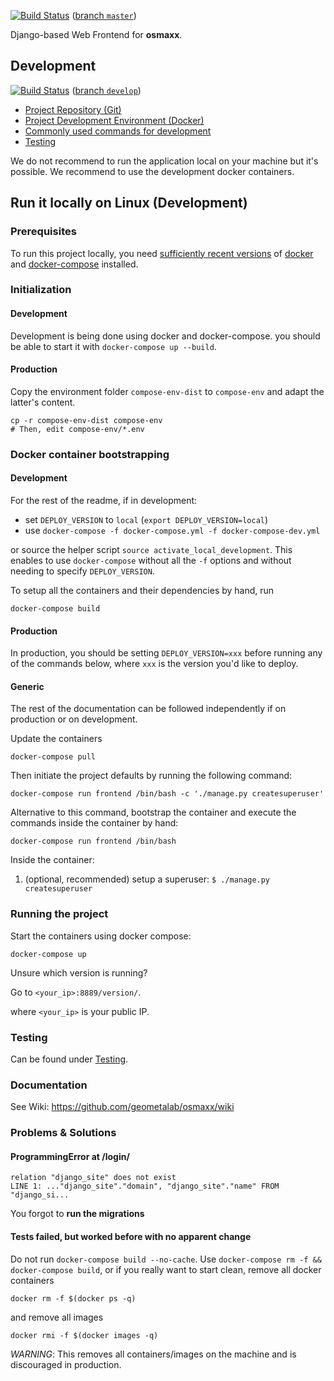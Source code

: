 [![Build Status](https://travis-ci.org/geometalab/osmaxx.svg?branch=master)](https://travis-ci.org/geometalab/osmaxx) ([branch `master`](https://github.com/geometalab/osmaxx/tree/master))

Django-based Web Frontend for **osmaxx**.

## Development

[![Build Status](https://travis-ci.org/geometalab/osmaxx.svg?branch=develop)](https://travis-ci.org/geometalab/osmaxx) ([branch `develop`](https://github.com/geometalab/osmaxx/tree/develop))

* [Project Repository (Git)](/docs/development/git-repository.md)
* [Project Development Environment (Docker)](/docs/development/project-development-environment.md)
* [Commonly used commands for development](/docs/development/useful-commands.md)
* [Testing](/docs/development/testing.md)

We do not recommend to run the application local on your machine but it's possible. We recommend to use the development docker containers.

## Run it locally on Linux (Development)

### Prerequisites

To run this project locally, you need [sufficiently recent versions](/docs/development/project-development-environment.md#local-prerequisites) of [docker](/docs/development/project-development-environment.md#dependency_docker) and [docker-compose](/docs/development/project-development-environment.md#dependency_docker-compose) installed.


### Initialization

#### Development

Development is being done using docker and docker-compose. you should be able to start it with `docker-compose up --build`.

#### Production

Copy the environment folder `compose-env-dist` to `compose-env` and adapt the latter's content.

```shell
cp -r compose-env-dist compose-env
# Then, edit compose-env/*.env
```

### Docker container bootstrapping


#### Development 

For the rest of the readme, if in development:

* set `DEPLOY_VERSION` to `local` (`export DEPLOY_VERSION=local`)
* use `docker-compose -f docker-compose.yml -f docker-compose-dev.yml`

or source the helper script `source activate_local_development`. This enables to use `docker-compose` without
all the `-f` options and without needing to specify `DEPLOY_VERSION`.

To setup all the containers and their dependencies by hand, run

```shell
docker-compose build
```

#### Production

In production, you should be setting `DEPLOY_VERSION=xxx` before running any of the commands below, where `xxx` is
the version you'd like to deploy.


#### Generic

The rest of the documentation can be followed independently if on production or on development. 

Update the containers

```shell
docker-compose pull
```

Then initiate the project defaults by running the following command:

```shell
docker-compose run frontend /bin/bash -c './manage.py createsuperuser'
```

Alternative to this command, bootstrap the container and execute the commands inside the container by hand:

```shell
docker-compose run frontend /bin/bash
```

Inside the container:

1. (optional, recommended) setup a superuser: `$ ./manage.py createsuperuser`


### Running the project

Start the containers using docker compose:

```shell
docker-compose up
```

Unsure which version is running?

Go to `<your_ip>:8889/version/`.

where `<your_ip>` is your public IP.

### Testing

Can be found under [Testing](/docs/development/testing.md).


### Documentation

See Wiki: https://github.com/geometalab/osmaxx/wiki


### Problems & Solutions

#### ProgrammingError at /login/

```
relation "django_site" does not exist
LINE 1: ..."django_site"."domain", "django_site"."name" FROM "django_si...
```

You forgot to **run the migrations**


#### Tests failed, but worked before with no apparent change

Do not run `docker-compose build --no-cache`. Use `docker-compose rm -f && docker-compose build`, or
if you really want to start clean, remove all docker containers

`docker rm -f $(docker ps -q)`

and remove all images

`docker rmi -f $(docker images -q)`

*WARNING*: This removes all containers/images on the machine and is
discouraged in production.
